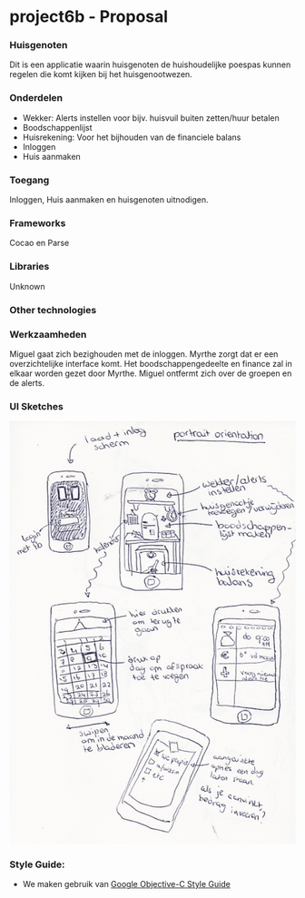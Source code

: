 project6b - Proposal
==========
### Huisgenoten

Dit is een applicatie waarin huisgenoten de huishoudelijke poespas kunnen regelen die komt kijken bij het huisgenootwezen.

### Onderdelen
* Wekker:
Alerts instellen voor bijv. huisvuil buiten zetten/huur betalen
* Boodschappenlijst
* Huisrekening:
Voor het bijhouden van de financiele balans
* Inloggen
* Huis aanmaken


### Toegang
Inloggen,  Huis aanmaken en huisgenoten uitnodigen.
### Frameworks
Cocao en Parse
### Libraries
Unknown
### Other technologies


### Werkzaamheden
Miguel gaat zich bezighouden met de inloggen. Myrthe zorgt dat er een overzichtelijke interface komt. Het boodschappengedeelte en finance zal in elkaar worden gezet door Myrthe. Miguel ontfermt zich over de groepen en de alerts.

### UI Sketches
![GitHub Logo](https://github.com/mbil/project6b/blob/master/doc/UIsketch.jpg?raw=true)


### Style Guide:
- We maken gebruik van [Google Objective-C Style Guide][1]

[1]: http://google-styleguide.googlecode.com/svn/trunk/objcguide.xml
